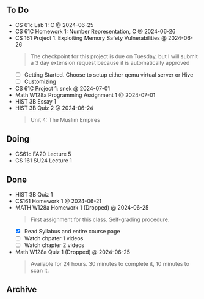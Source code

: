 ## To Do

- CS 61c Lab 1: C
    @ 2024-06-25
- CS 61C Homework 1: Number Representation, C
    @ 2024-06-26
- CS 161 Project 1: Exploiting Memory Safety Vulnerabilities
    @ 2024-06-26
    > The checkpoint for this project is due on Tuesday, but I will submit a 3 day extension request because it is automatically approved
    * [ ] Getting Started. Choose to setup either qemu virtual server or Hive
    * [ ] Customizing
- CS 61C Project 1: snek
    @ 2024-07-01
- Math W128a Programming Assignment 1
    @ 2024-07-01
- HIST 3B Essay 1
- HIST 3B Quiz 2
    @ 2024-06-24
    > Unit 4: The Muslim Empires

## Doing

- CS61c FA20 Lecture 5
- CS 161 SU24 Lecture 1

## Done

- HIST 3B Quiz 1
- CS161 Homework 1
    @ 2024-06-21
- MATH W128a Homework 1 (Dropped)
    @ 2024-06-25
    > First assignment for this class. Self-grading procedure. 
    * [x] Read Syllabus and entire course page
    * [ ] Watch chpater 1 videos
    * [ ] Watch chapter 2 videos
- Math W128a Quiz 1 (Dropped)
    @ 2024-06-25
    > Available for 24 hours. 30 minutes to complete it, 10 minutes to scan it. 

## Archive


